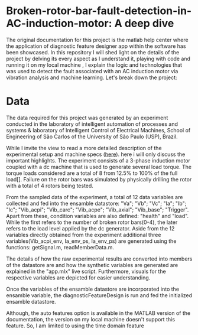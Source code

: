 # Broken-rotor-bar-fault-detection-in-AC-induction-motor: A deep dive

The original documentation for this project is the matlab help center where the application of diagnostic feature designer app within the software has been showcased. In this repository I will shed light on the details of the project by delving its every aspect as I understand it, playing with code and running it on my local machine , I explain the logic and technologies that was used to detect the fault associated with an AC induction motor via vibration analysis and machine learning. Let's break down the project: 

# Data
The data required for this project was generated by an experiment conducted in the laboratory of intelligent automation of processes and systems & laboratory of Intelligent Control of Electrical Machines, School of Engineering of São Carlos of the University of São Paulo (USP), Brazil.

While I invite the view to read a more detailed description of the experimental setup and machine specs ([here](https://ieee-dataport.org/open-access/experimental-database-detecting-and-diagnosing-rotor-broken-bar-three-phase-induction)). here i will only discuss the important highlights. The experiment consists of a 3-phase induction motor coupled with a dc machine that is used to generate several load torque. The torque loads considered are a total of 8 from 12.5% to 100% of the full load[]. Failure on the rotor bars was simulated by physically drilling the rotor with a total of 4 rotors being tested.

From the sampled data of the experiment, a total of 12 data variables are collected and fed into the ensamble datastore: "Va"; "Vb"; "Vc"; "Ia"; "Ib"; "Ic"; "Vib_acpi"; "Vib_carc"; "Vib_acpe"; "Vib_axial"; "Vib_base"; "Trigger". Apart from these, condition variables are also defined: "health" and "load". While the first refers to the number of broken rotor bars(0-4), the later refers to the load level applied by the dc generator. Aside from the 12 variables directly obtained from the experiment additional three variables(Vib_acpi_env, Ia_env_ps, Ia_env_ps) are generated using the functions: getSignal.m, readMemberData.m.

The details of how the raw experimental results are converted into members of the datastore are and how the synthetic variables are generated are explained in the "app.mlx" live script. Furthermore, visuals for the respective variables are depicted for easier understanding.

Once the variables of the ensamble datastore are incorporated into the ensamble variable, the diagnosticFeatureDesign is run and fed the initialized ensamble datastore. 

Although, the auto features option is available in the MATLAB version of the documentation, the version on my local machine doesn't support this feature. So, I am limited to using the time domain feature 




  

